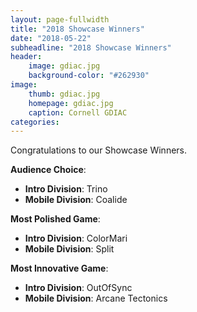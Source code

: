 ```yaml
---
layout: page-fullwidth
title: "2018 Showcase Winners"
date: "2018-05-22"
subheadline: "2018 Showcase Winners"
header:
    image: gdiac.jpg
    background-color: "#262930"
image:
    thumb: gdiac.jpg
    homepage: gdiac.jpg
    caption: Cornell GDIAC
categories:
---
```

Congratulations to our Showcase Winners.

**Audience Choice**:

- **Intro Division**: Trino
- **Mobile Division**: Coalide

**Most Polished Game**:

- **Intro Division**: ColorMari
- **Mobile Division**: Split

**Most Innovative Game**:

- **Intro Division**: OutOfSync
- **Mobile Division**: Arcane Tectonics

<!--more-->










